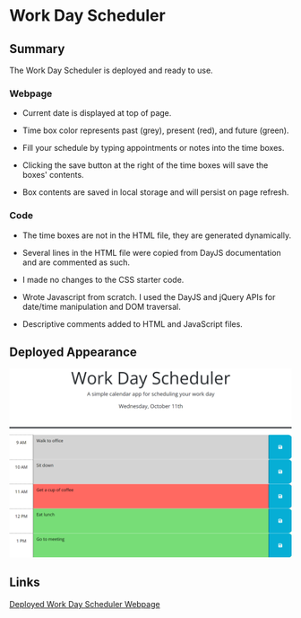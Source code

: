 # Work Day Scheduler

## Summary

The Work Day Scheduler is deployed and ready to use.

### Webpage

* Current date is displayed at top of page.

* Time box color represents past (grey), present (red), and future (green).

* Fill your schedule by typing appointments or notes into the time boxes.

* Clicking the save button at the right of the time boxes will save the boxes' contents.

* Box contents are saved in local storage and will persist on page refresh.

### Code

* The time boxes are not in the HTML file, they are generated dynamically.

* Several lines in the HTML file were copied from DayJS documentation and are commented as such.

* I made no changes to the CSS starter code.

* Wrote Javascript from scratch. I used the DayJS and jQuery APIs for date/time manipulation and DOM traversal.

* Descriptive comments added to HTML and JavaScript files.

## Deployed Appearance

![Work Day Scheduler Screenshot](./assets/images/Work%20Day%20Scheduler%20Screenshot.png)

## Links

[Deployed Work Day Scheduler Webpage](https://osorkon21.github.io/work-day-scheduler/)
